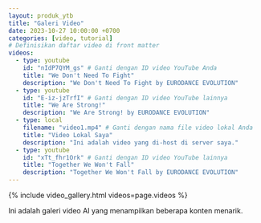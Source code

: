 ```yaml
---
layout: produk_ytb
title: "Galeri Video"
date: 2023-10-27 10:00:00 +0700
categories: [video, tutorial]
# Definisikan daftar video di front matter
videos:
  - type: youtube
    id: "nIdP7QYM_gs" # Ganti dengan ID video YouTube Anda
    title: "We Don't Need To Fight"
    description: "We Don't Need To Fight by EURODANCE EVOLUTION"
  - type: youtube
    id: "E-iz-jzTrfI" # Ganti dengan ID video YouTube lainnya
    title: "We Are Strong!"
    description: "We Are Strong! by EURODANCE EVOLUTION"
  - type: local
    filename: "video1.mp4" # Ganti dengan nama file video lokal Anda
    title: "Video Lokal Saya"
    description: "Ini adalah video yang di-host di server saya."
  - type: youtube
    id: "xTt_fhr1Ork" # Ganti dengan ID video YouTube lainnya
    title: "Together We Won't Fall"
    description: "Together We Won't Fall by EURODANCE EVOLUTION"
---
```


{% include video_gallery.html videos=page.videos %}

Ini adalah galeri video AI yang menampilkan beberapa konten menarik.
